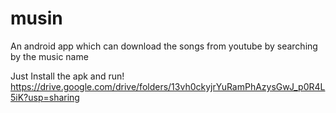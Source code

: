 # musin

An android app which can download the songs from youtube by searching by the music name

Just Install the apk and run!
https://drive.google.com/drive/folders/13vh0ckyjrYuRamPhAzysGwJ_p0R4L5iK?usp=sharing

